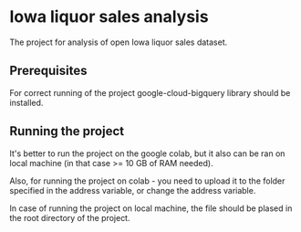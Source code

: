 # Iowa liquor sales analysis
The project for analysis of open Iowa liquor sales dataset. 

## Prerequisites
For correct running of the project google-cloud-bigquery library should be installed. 

## Running the project
It's better to run the project on the google colab, but it also can be ran on local machine (in that case >= 10 GB of RAM needed).

Also, for running the project on colab - you need to upload it to the folder specified in the address variable, or change the address variable.

In case of running the project on local machine, the file should be plased in the root directory of the project.

